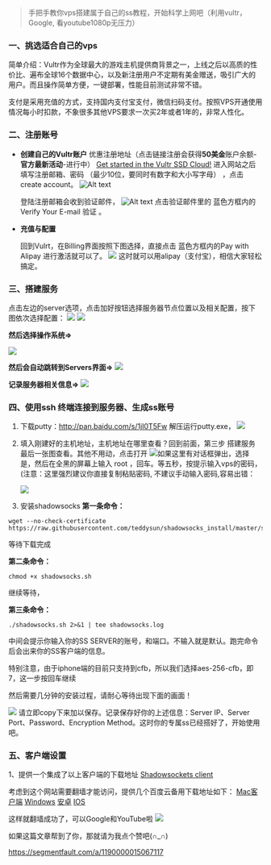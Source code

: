 > 手把手教你vps搭建属于自己的ss教程，开始科学上网吧（利用vultr，Google, 看youtube1080p无压力）

### 一、挑选适合自己的vps

简单介绍：Vultr作为全球最大的游戏主机提供商背景之一，上线之后以高质的性价比、遍布全球16个数据中心，以及新注册用户不定期有美金赠送，吸引广大的用户。而且操作简单方便，一键部署，性能目前测试非常不错。

支付是采用充值的方式，支持国内支付宝支付，微信扫码支付。按照VPS开通使用情况每小时扣款，不象很多其他VPS要求一次买2年或者1年的，非常人性化。

### 二、注册账号

- **创建自己的Vultr账户**
    优惠注册地址（点击链接注册会获得**50美金**账户余额-**官方最新活动**-进行中）
    [Get started in the Vultr SSD Cloud!](https://www.vultr.com/?ref=7771051-4F)
    进入网站之后填写注册邮箱、密码 （最少10位，要同时有数字和大小写字母） ，点击create account。
    ![Alt text](https://wx3.sinaimg.cn/large/0070CCh6gy1fm7j4fhxajj30qf0cvwh7.jpg)
    
    登陆注册邮箱会收到验证邮件，
    ![Alt text](https://wx3.sinaimg.cn/wap720/7a31c80fgy1fm2r5hd821j20hf05dglv.jpg)
    点击验证邮件里的 蓝色方框内的　Verify Your E-mail 验证 。
       
- **充值与配置**

    回到Vulrt，在Billing界面按照下图选择，直接点击 蓝色方框内的Pay with Alipay 进行激活就可以了。
    ![](https://wx1.sinaimg.cn/large/0070CCh6gy1fm7j6mj2o0j311d0duwfa.jpg)
    这时就可以用alipay（支付宝），相信大家轻松搞定。
    
    
### 三、搭建服务  

点击左边的server选项，点击加好按钮选择服务器节点位置以及相关配置，按下图依次选择配置：
![](https://wx2.sinaimg.cn/wap720/7a31c80fgy1fm2rakw80bj21dk08qmyo.jpg)
![](http://imgsrc.baidu.com/forum/pic/item/79310a55b319ebc42d3d15d68f26cffc1e171633.jpg)

​**然后选择操作系统=>**

![](http://imgsrc.baidu.com/forum/pic/item/ebc4b74543a98226528448688782b9014a90eb3c.jpg)

**然后会自动跳转到Servers界面=>**
![](http://imgsrc.baidu.com/forum/pic/item/b319ebc4b74543a91e5e998313178a82b9011433.jpg)

**记录服务器相关信息=>**
![](http://imgsrc.baidu.com/forum/pic/item/0a55b319ebc4b745d8d1d459c2fc1e178a821533.jpg)

### 四、使用ssh 终端连接到服务器、生成ss账号

1. 下载putty：http://pan.baidu.com/s/1jI0T5Fw 解压运行putty.exe，
    ![](https://wx3.sinaimg.cn/wap720/7a31c80fgy1fm2reiuri6j20gq0e2my8.jpg)
    
2. ​填入刚建好的主机地址，主机地址在哪里查看？回到前面，第三步 搭建服务 最后一张图查看。其他不用动，点击打开
    ![](https://wx4.sinaimg.cn/wap720/7a31c80fgy1fm2rewjbckj20gm08kwf2.jpg)
    ​如果这里有对话框弹出，选择是，然后在全黑的屏幕上输入 root ，回车。等五秒，按提示输入vps的密码，(注意：这里强烈建议你直接复制粘贴密码, 不建议手动输入密码,容易出错：
    
    ![](https://wx4.sinaimg.cn/wap720/7a31c80fgy1fm2rfbi1hgj20mx0eh3zt.jpg)

3. 安装shadowsocks
**第一条命令：**
```
wget --no-check-certificate https://raw.githubusercontent.com/teddysun/shadowsocks_install/master/shadowsocks.sh
```
等待下载完成

**第二条命令：**
```
chmod +x shadowsocks.sh
```
继续等待，

**第三条命令：**
```
./shadowsocks.sh 2>&1 | tee shadowsocks.log
```

​中间会提示你输入你的SS SERVER的账号，和端口。不输入就是默认。跑完命令后会出来你的SS客户端的信息。

​特别注意，由于iphone端的目前只支持到cfb，所以我们选择aes-256-cfb，即7，这一步按回车继续

然后需要几分钟的安装过程，请耐心等待出现下面的画面！

![](https://wx1.sinaimg.cn/wap720/7a31c80fgy1fm2rntc5dtj20mx0ehjrn.jpg)
请立即copy下来加以保存。记录保存好你的上述信息：Server IP、Server Port、Password、Encryption Method。这时你的专属ss已经搭好了，开始使用吧。

### 五、客户端设置
1、提供一个集成了以上客户端的下载地址
[Shadowsockets client](https://shadowsocks.org/en/download/clients.html)

考虑到这个网站需要翻墙才能访问，提供几个百度云备用下载地址如下：
[Mac客户端](https://pan.baidu.com/s/1X1rjcHP3SB6EW6pcb2fqPQ)
[Windows](https://pan.baidu.com/s/1TQ8mAO_txAzOZJKBHynbVA)
[安卓](https://pan.baidu.com/s/1HTmOUuNYW3TLD8qUoGN9nw)
[IOS](https://itunes.apple.com/app/outline-app/id1356177741)

这样就翻墙成功了，可以Google和YouTube啦
![](http://imgsrc.baidu.com/forum/pic/item/82025aafa40f4bfb7656f21e0e4f78f0f63618f1.jpg)

如果这篇文章帮到了你，那就请为我点个赞吧(∩_∩)

https://segmentfault.com/a/1190000015067117




    